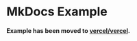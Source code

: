 # MkDocs Example

#### Example has been moved to [vercel/vercel](https://github.com/vercel/vercel/tree/master/examples/mkdocs).
